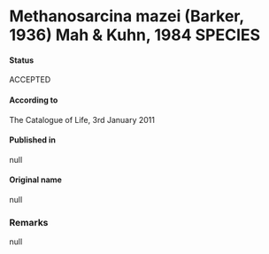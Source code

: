 # Methanosarcina mazei (Barker, 1936) Mah & Kuhn, 1984 SPECIES

#### Status
ACCEPTED

#### According to
The Catalogue of Life, 3rd January 2011

#### Published in
null

#### Original name
null

### Remarks
null
